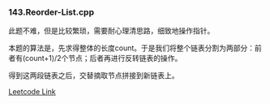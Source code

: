 ### 143.Reorder-List.cpp

此题不难，但是比较繁琐，需要耐心理清思路，细致地操作指针。

本题的算法是，先求得整体的长度count。于是我们将整个链表分割为两部分：前者有(count+1)/2个节点；后者再进行反转链表的操作。

得到这两段链表之后，交替摘取节点拼接到新链表上。


[Leetcode Link](https://leetcode.com/problems/reorder-list)
